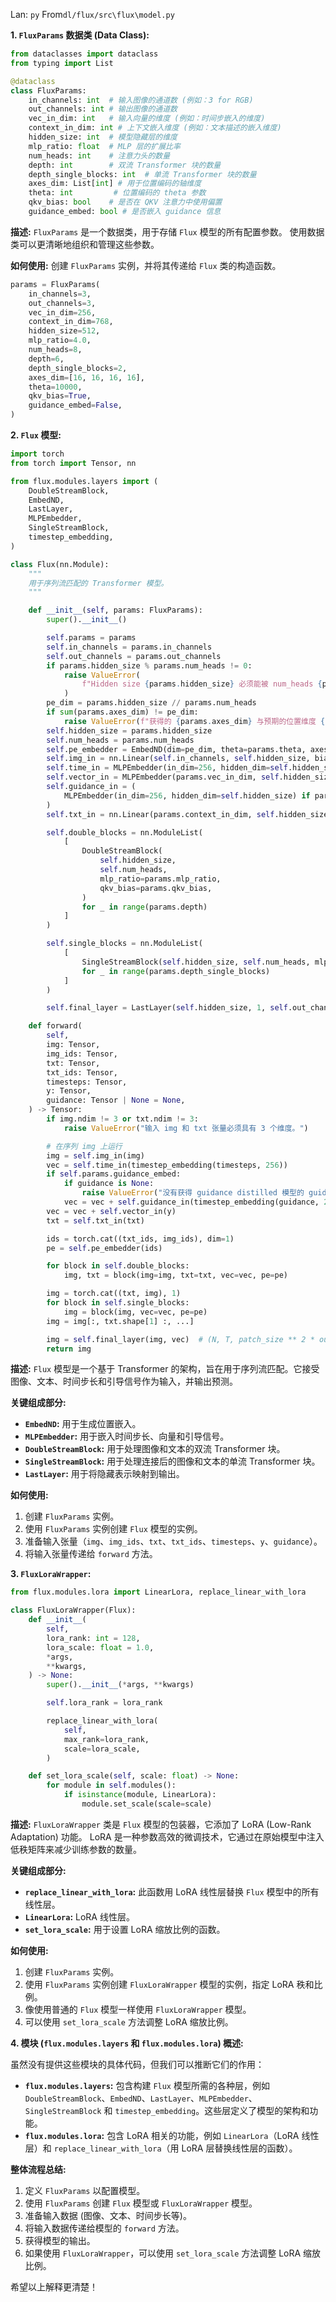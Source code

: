 Lan: `py` From`dl/flux/src\flux\model.py`


**1. `FluxParams` 数据类 (Data Class):**

```python
from dataclasses import dataclass
from typing import List

@dataclass
class FluxParams:
    in_channels: int  # 输入图像的通道数 (例如：3 for RGB)
    out_channels: int # 输出图像的通道数
    vec_in_dim: int   # 输入向量的维度 (例如：时间步嵌入的维度)
    context_in_dim: int # 上下文嵌入维度 (例如：文本描述的嵌入维度)
    hidden_size: int  # 模型隐藏层的维度
    mlp_ratio: float  # MLP 层的扩展比率
    num_heads: int    # 注意力头的数量
    depth: int        # 双流 Transformer 块的数量
    depth_single_blocks: int  # 单流 Transformer 块的数量
    axes_dim: List[int] # 用于位置编码的轴维度
    theta: int         # 位置编码的 theta 参数
    qkv_bias: bool    # 是否在 QKV 注意力中使用偏置
    guidance_embed: bool # 是否嵌入 guidance 信息
```

**描述:** `FluxParams` 是一个数据类，用于存储 `Flux` 模型的所有配置参数。 使用数据类可以更清晰地组织和管理这些参数。

**如何使用:** 创建 `FluxParams` 实例，并将其传递给 `Flux` 类的构造函数。

```python
params = FluxParams(
    in_channels=3,
    out_channels=3,
    vec_in_dim=256,
    context_in_dim=768,
    hidden_size=512,
    mlp_ratio=4.0,
    num_heads=8,
    depth=6,
    depth_single_blocks=2,
    axes_dim=[16, 16, 16, 16],
    theta=10000,
    qkv_bias=True,
    guidance_embed=False,
)
```

**2. `Flux` 模型:**

```python
import torch
from torch import Tensor, nn

from flux.modules.layers import (
    DoubleStreamBlock,
    EmbedND,
    LastLayer,
    MLPEmbedder,
    SingleStreamBlock,
    timestep_embedding,
)

class Flux(nn.Module):
    """
    用于序列流匹配的 Transformer 模型。
    """

    def __init__(self, params: FluxParams):
        super().__init__()

        self.params = params
        self.in_channels = params.in_channels
        self.out_channels = params.out_channels
        if params.hidden_size % params.num_heads != 0:
            raise ValueError(
                f"Hidden size {params.hidden_size} 必须能被 num_heads {params.num_heads} 整除"
            )
        pe_dim = params.hidden_size // params.num_heads
        if sum(params.axes_dim) != pe_dim:
            raise ValueError(f"获得的 {params.axes_dim} 与预期的位置维度 {pe_dim} 不符")
        self.hidden_size = params.hidden_size
        self.num_heads = params.num_heads
        self.pe_embedder = EmbedND(dim=pe_dim, theta=params.theta, axes_dim=params.axes_dim)
        self.img_in = nn.Linear(self.in_channels, self.hidden_size, bias=True)
        self.time_in = MLPEmbedder(in_dim=256, hidden_dim=self.hidden_size)
        self.vector_in = MLPEmbedder(params.vec_in_dim, self.hidden_size)
        self.guidance_in = (
            MLPEmbedder(in_dim=256, hidden_dim=self.hidden_size) if params.guidance_embed else nn.Identity()
        )
        self.txt_in = nn.Linear(params.context_in_dim, self.hidden_size)

        self.double_blocks = nn.ModuleList(
            [
                DoubleStreamBlock(
                    self.hidden_size,
                    self.num_heads,
                    mlp_ratio=params.mlp_ratio,
                    qkv_bias=params.qkv_bias,
                )
                for _ in range(params.depth)
            ]
        )

        self.single_blocks = nn.ModuleList(
            [
                SingleStreamBlock(self.hidden_size, self.num_heads, mlp_ratio=params.mlp_ratio)
                for _ in range(params.depth_single_blocks)
            ]
        )

        self.final_layer = LastLayer(self.hidden_size, 1, self.out_channels)

    def forward(
        self,
        img: Tensor,
        img_ids: Tensor,
        txt: Tensor,
        txt_ids: Tensor,
        timesteps: Tensor,
        y: Tensor,
        guidance: Tensor | None = None,
    ) -> Tensor:
        if img.ndim != 3 or txt.ndim != 3:
            raise ValueError("输入 img 和 txt 张量必须具有 3 个维度。")

        # 在序列 img 上运行
        img = self.img_in(img)
        vec = self.time_in(timestep_embedding(timesteps, 256))
        if self.params.guidance_embed:
            if guidance is None:
                raise ValueError("没有获得 guidance distilled 模型的 guidance 强度。")
            vec = vec + self.guidance_in(timestep_embedding(guidance, 256))
        vec = vec + self.vector_in(y)
        txt = self.txt_in(txt)

        ids = torch.cat((txt_ids, img_ids), dim=1)
        pe = self.pe_embedder(ids)

        for block in self.double_blocks:
            img, txt = block(img=img, txt=txt, vec=vec, pe=pe)

        img = torch.cat((txt, img), 1)
        for block in self.single_blocks:
            img = block(img, vec=vec, pe=pe)
        img = img[:, txt.shape[1] :, ...]

        img = self.final_layer(img, vec)  # (N, T, patch_size ** 2 * out_channels)
        return img
```

**描述:** `Flux` 模型是一个基于 Transformer 的架构，旨在用于序列流匹配。它接受图像、文本、时间步长和引导信号作为输入，并输出预测。

**关键组成部分:**

*   **`EmbedND`:** 用于生成位置嵌入。
*   **`MLPEmbedder`:** 用于嵌入时间步长、向量和引导信号。
*   **`DoubleStreamBlock`:** 用于处理图像和文本的双流 Transformer 块。
*   **`SingleStreamBlock`:** 用于处理连接后的图像和文本的单流 Transformer 块。
*   **`LastLayer`:** 用于将隐藏表示映射到输出。

**如何使用:**

1.  创建 `FluxParams` 实例。
2.  使用 `FluxParams` 实例创建 `Flux` 模型的实例。
3.  准备输入张量（`img`、`img_ids`、`txt`、`txt_ids`、`timesteps`、`y`、`guidance`）。
4.  将输入张量传递给 `forward` 方法。

**3. `FluxLoraWrapper`:**

```python
from flux.modules.lora import LinearLora, replace_linear_with_lora

class FluxLoraWrapper(Flux):
    def __init__(
        self,
        lora_rank: int = 128,
        lora_scale: float = 1.0,
        *args,
        **kwargs,
    ) -> None:
        super().__init__(*args, **kwargs)

        self.lora_rank = lora_rank

        replace_linear_with_lora(
            self,
            max_rank=lora_rank,
            scale=lora_scale,
        )

    def set_lora_scale(self, scale: float) -> None:
        for module in self.modules():
            if isinstance(module, LinearLora):
                module.set_scale(scale=scale)
```

**描述:** `FluxLoraWrapper` 类是 `Flux` 模型的包装器，它添加了 LoRA (Low-Rank Adaptation) 功能。 LoRA 是一种参数高效的微调技术，它通过在原始模型中注入低秩矩阵来减少训练参数的数量。

**关键组成部分:**

*   **`replace_linear_with_lora`:** 此函数用 LoRA 线性层替换 `Flux` 模型中的所有线性层。
*   **`LinearLora`:** LoRA 线性层。
*   **`set_lora_scale`:** 用于设置 LoRA 缩放比例的函数。

**如何使用:**

1.  创建 `FluxParams` 实例。
2.  使用 `FluxParams` 实例创建 `FluxLoraWrapper` 模型的实例，指定 LoRA 秩和比例。
3.  像使用普通的 `Flux` 模型一样使用 `FluxLoraWrapper` 模型。
4.  可以使用 `set_lora_scale` 方法调整 LoRA 缩放比例。

**4. 模块 (`flux.modules.layers` 和 `flux.modules.lora`) 概述:**

虽然没有提供这些模块的具体代码，但我们可以推断它们的作用：

*   **`flux.modules.layers`:** 包含构建 `Flux` 模型所需的各种层，例如 `DoubleStreamBlock`、`EmbedND`、`LastLayer`、`MLPEmbedder`、`SingleStreamBlock` 和 `timestep_embedding`。这些层定义了模型的架构和功能。
*   **`flux.modules.lora`:** 包含 LoRA 相关的功能，例如 `LinearLora`（LoRA 线性层）和 `replace_linear_with_lora`（用 LoRA 层替换线性层的函数）。

**整体流程总结:**

1.  定义 `FluxParams` 以配置模型。
2.  使用 `FluxParams` 创建 `Flux` 模型或 `FluxLoraWrapper` 模型。
3.  准备输入数据 (图像、文本、时间步长等)。
4.  将输入数据传递给模型的 `forward` 方法。
5.  获得模型的输出。
6.  如果使用 `FluxLoraWrapper`，可以使用 `set_lora_scale` 方法调整 LoRA 缩放比例。

希望以上解释更清楚！
